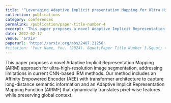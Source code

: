 ```yaml
---
title: "“Leveraging Adaptive Implicit presentation Mapping for Ultra High-Resolution Image Segmentation"
collection: publications
category: conferences
permalink: /publication/paper-title-number-4
excerpt: 'This paper proposes a novel Adaptive Implicit Representation Mapping (AIRM) approach for ultra-high-resolution image segmentation, addressing limitations in current CNN-based IRM methods. Our method includes an Affinity Empowered Encoder (AEE) with transformer architecture to capture long-distance semantic information and an Adaptive Implicit Representation Mapping Function (AIRMF) that dynamically translates pixel-wise features while preserving global context.'
date: 2022-02-17
venue: 'arXiv'
paperurl: 'https://arxiv.org/abs/2407.21256'
#citation: 'Your Name, You. (2024). &quot;Paper Title Number 3.&quot; <i>GitHub Journal of Bugs</i>. 1(3).'
---
```


This paper proposes a novel Adaptive Implicit Representation Mapping (AIRM) approach for ultra-high-resolution image segmentation, addressing limitations in current CNN-based IRM methods. Our method includes an Affinity Empowered Encoder (AEE) with transformer architecture to capture long-distance semantic information and an Adaptive Implicit Representation Mapping Function (AIRMF) that dynamically translates pixel-wise features while preserving global context.